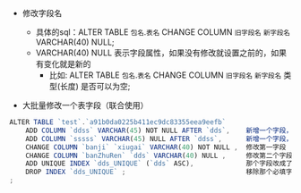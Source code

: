 
- 修改字段名
  - 具体的sql：ALTER TABLE `包名`.`表名` CHANGE COLUMN `旧字段名` `新字段名` VARCHAR(40) NULL;
  - VARCHAR(40) NULL 表示字段属性，如果没有修改就设置之前的，如果有变化就是新的
    - 比如: ALTER TABLE `包名`.`表名` CHANGE COLUMN `旧字段名` `新字段名` 类型(长度) 是否可以为空;

- 大批量修改一个表字段（联合使用）
```js
ALTER TABLE `test`.`a91b0da0225b411ec9dc83355eea9eefb`
    ADD COLUMN `ddss` VARCHAR(45) NOT NULL AFTER `dds`,    新增一个字段，AFTER `dds` 上一个字段名称
    ADD COLUMN `sssss` VARCHAR(45) NULL AFTER `ddss`,      新增一个字段，AFTER `ddss` 上一个字段名称
    CHANGE COLUMN `banji` `xiugai` VARCHAR(40) NOT NULL ,  修改第一字段
    CHANGE COLUMN `banZhuRen` `dds` VARCHAR(40) NULL ,     修改第二个字段
    ADD UNIQUE INDEX `dds_UNIQUE` (`dds` ASC),             那个字段改成了必填字段，就设置一下，如果字段名也改变了，dds就是新字段名
    DROP INDEX `dds_UNIQUE` ;                              移除那个必填字段的必填限制
;
```